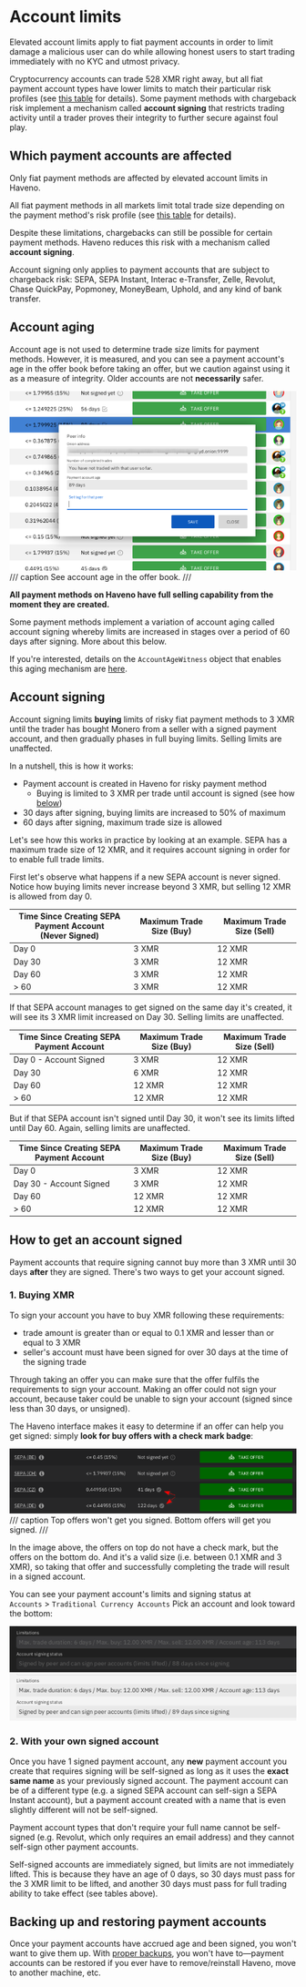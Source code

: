 # Account limits

Elevated account limits apply to fiat payment accounts in order to limit damage a malicious user can do while allowing honest users to start trading immediately with no KYC and utmost privacy.

Cryptocurrency accounts can trade 528 XMR right away, but all fiat payment account types have lower limits to match their particular risk profiles (see [this table](payment_methods/overview.md/#1-fiat-payment-methods) for details). Some payment methods with chargeback risk implement a mechanism called **account signing** that restricts trading activity until a trader proves their integrity to further secure against foul play.

## Which payment accounts are affected

Only fiat payment methods are affected by elevated account limits in Haveno.

All fiat payment methods in all markets limit total trade size depending on the payment method's risk profile (see [this table](payment_methods/overview.md/#1-fiat-payment-methods) for details).

Despite these limitations, chargebacks can still be possible for certain payment methods. Haveno reduces this risk with a mechanism called **account signing**.

Account signing only applies to payment accounts that are subject to chargeback risk: SEPA, SEPA Instant, Interac e-Transfer, Zelle, Revolut, Chase QuickPay, Popmoney, MoneyBeam, Uphold, and any kind of bank transfer.


## Account aging

Account age is not used to determine trade size limits for payment methods. However, it is measured, and you can see a payment account's age in the offer book before taking an offer, but we caution against using it as a measure of integrity. Older accounts are not **necessarily** safer.

![Account age in Offer book](../resources/img/haveno-ui/account-age_light.png)
/// caption
See account age in the offer book.
///

**All payment methods on Haveno have full selling capability from the moment they are created.**

Some payment methods implement a variation of account aging called account signing whereby limits are increased in stages over a period of 60 days after signing. More about this below.

If you're interested, details on the `AccountAgeWitness` object that enables this aging mechanism are [here](https://github.com/haveno-dex/haveno/blob/master/core/src/main/java/haveno/core/account/witness/AccountAgeWitnessService.java).

## Account signing

Account signing limits **buying** limits of risky fiat payment methods to 3 XMR until the trader has bought Monero from a seller with a signed payment account, and then gradually phases in full buying limits. Selling limits are unaffected.

In a nutshell, this is how it works:

- Payment account is created in Haveno for risky payment method
    - Buying is limited to 3 XMR per trade until account is signed (see how [below](#how-to-get-an-account-signed))
- 30 days after signing, buying limits are increased to 50% of maximum
- 60 days after signing, maximum trade size is allowed

Let's see how this works in practice by looking at an example. SEPA has a maximum trade size of 12 XMR, and it requires account signing in order for to enable full trade limits.

First let's observe what happens if a new SEPA account is never signed. Notice how buying limits never increase beyond 3 XMR, but selling 12 XMR is allowed from day 0.

| Time Since Creating SEPA Payment Account<br> (Never Signed) | Maximum Trade Size (Buy) | Maximum Trade Size (Sell) |
| ---------------------------------------- | ------------------------ | ------------------------- |
| Day 0 | 3 XMR | 12 XMR |
| Day 30 | 3 XMR | 12 XMR |
| Day 60 | 3 XMR | 12 XMR |
| > 60 | 3 XMR | 12 XMR |

If that SEPA account manages to get signed on the same day it's created, it will see its 3 XMR limit increased on Day 30. Selling limits are unaffected.

| Time Since Creating SEPA Payment Account | Maximum Trade Size (Buy) | Maximum Trade Size (Sell) |
| ---------------------------------------- | ------------------------ | ------------------------- |
| Day 0 - Account Signed | 3 XMR | 12 XMR |
| Day 30 | 6 XMR | 12 XMR |
| Day 60 | 12 XMR | 12 XMR |
| > 60 | 12 XMR | 12 XMR |

But if that SEPA account isn't signed until Day 30, it won't see its limits lifted until Day 60. Again, selling limits are unaffected.

| Time Since Creating SEPA Payment Account | Maximum Trade Size (Buy) | Maximum Trade Size (Sell) |
| ---------------------------------------- | ------------------------ | ------------------------- |
| Day 0 | 3 XMR | 12 XMR |
| Day 30 - Account Signed | 3 XMR | 12 XMR |
| Day 60 | 12 XMR | 12 XMR |
| > 60 | 12 XMR | 12 XMR |

## How to get an account signed

Payment accounts that require signing cannot buy more than 3 XMR until 30 days **after** they are signed. There's two ways to get your account signed.

### 1. Buying XMR

To sign your account you have to buy XMR following these requirements:

- trade amount is greater than or equal to 0.1 XMR and lesser than or equal to 3 XMR
- seller's account must have been signed for over 30 days at the time of the signing trade

Through taking an offer you can make sure that the offer fulfils the requirements to sign your account. Making an offer could not sign your account, because taker could be unable to sign your account (signed since less than 30 days, or unsigned).

The Haveno interface makes it easy to determine if an offer can help you get signed: simply **look for buy offers with a check mark badge**:

![Signed Accounts in Offers](../resources/img/haveno-ui/good-bad-signing-asks_dark.png)
/// caption
Top offers won't get you signed. Bottom offers will get you signed.
///

In the image above, the offers on top do not have a check mark, but the offers on the bottom do. And it's a valid size (i.e. between 0.1 XMR and 3 XMR), so taking that offer and successfully completing the trade will result in a signed account.

You can see your payment account's limits and signing status at <br>
`Accounts` > `Traditional Currency Accounts` Pick an account and look toward the bottom:

![Payment Account limit & signing status](../resources/img/haveno-ui/Payment-account-signing-status_dark.png#only-light)
![Payment Account limit & signing status](../resources/img/haveno-ui/Payment-account-signing-status_light.png#only-dark)

### 2. With your own signed account

Once you have 1 signed payment account, any **new** payment account you create that requires signing will be self-signed as long as it uses the **exact same name** as your previously signed account. The payment account can be of a different type (e.g. a signed SEPA account can self-sign a SEPA Instant account), but a payment account created with a name that is even slightly different will not be self-signed.

Payment account types that don't require your full name cannot be self-signed (e.g. Revolut, which only requires an email address) and they cannot self-sign other payment accounts.

Self-signed accounts are immediately signed, but limits are not immediately lifted. This is because they have an age of 0 days, so 30 days must pass for the 3 XMR limit to be lifted, and another 30 days must pass for full trading ability to take effect (see tables above).

## Backing up and restoring payment accounts

Once your payment accounts have accrued age and been signed, you won't want to give them up. With [proper backups](../user-guide/haveno-ui/backup_and_restore.md), you won't have to—payment accounts can be restored if you ever have to remove/reinstall Haveno, move to another machine, etc.
